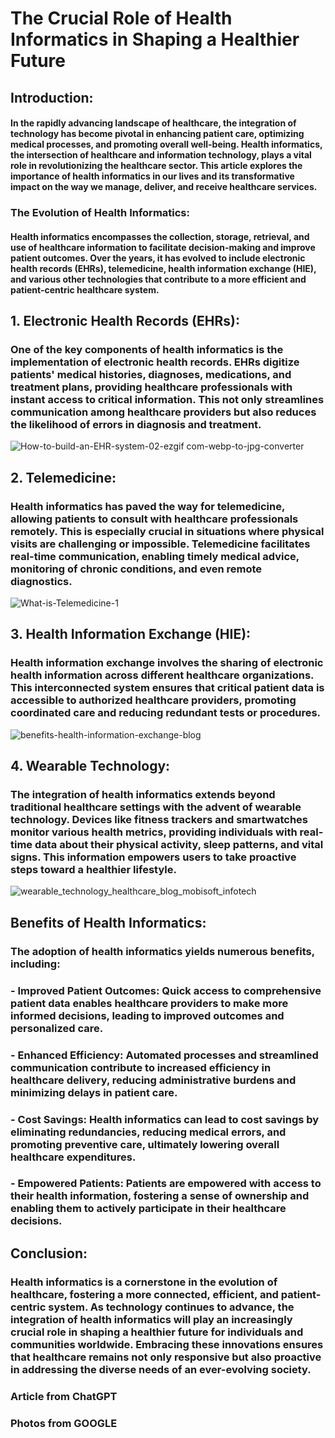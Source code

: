 # The Crucial Role of Health Informatics in Shaping a Healthier Future

## Introduction:

#### In the rapidly advancing landscape of healthcare, the integration of technology has become pivotal in enhancing patient care, optimizing medical processes, and promoting overall well-being. Health informatics, the intersection of healthcare and information technology, plays a vital role in revolutionizing the healthcare sector. This article explores the importance of health informatics in our lives and its transformative impact on the way we manage, deliver, and receive healthcare services.

### The Evolution of Health Informatics:

#### Health informatics encompasses the collection, storage, retrieval, and use of healthcare information to facilitate decision-making and improve patient outcomes. Over the years, it has evolved to include electronic health records (EHRs), telemedicine, health information exchange (HIE), and various other technologies that contribute to a more efficient and patient-centric healthcare system.

## 1. Electronic Health Records (EHRs):

### One of the key components of health informatics is the implementation of electronic health records. EHRs digitize patients' medical histories, diagnoses, medications, and treatment plans, providing healthcare professionals with instant access to critical information. This not only streamlines communication among healthcare providers but also reduces the likelihood of errors in diagnosis and treatment.

![How-to-build-an-EHR-system-02-ezgif com-webp-to-jpg-converter](https://github.com/MohAli92/MohAli92/assets/148862863/d927e622-6e77-44c6-8c96-3ca0c3886d66)




## 2. Telemedicine:

### Health informatics has paved the way for telemedicine, allowing patients to consult with healthcare professionals remotely. This is especially crucial in situations where physical visits are challenging or impossible. Telemedicine facilitates real-time communication, enabling timely medical advice, monitoring of chronic conditions, and even remote diagnostics.

![What-is-Telemedicine-1](https://github.com/MohAli92/MohAli92/assets/148862863/345270b2-5991-4033-bf51-f4dac8d42147)




## 3. Health Information Exchange (HIE):

### Health information exchange involves the sharing of electronic health information across different healthcare organizations. This interconnected system ensures that critical patient data is accessible to authorized healthcare providers, promoting coordinated care and reducing redundant tests or procedures.

![benefits-health-information-exchange-blog](https://github.com/MohAli92/MohAli92/assets/148862863/96667069-8719-429b-b2ef-a8eabf9417d8)




## 4. Wearable Technology:

### The integration of health informatics extends beyond traditional healthcare settings with the advent of wearable technology. Devices like fitness trackers and smartwatches monitor various health metrics, providing individuals with real-time data about their physical activity, sleep patterns, and vital signs. This information empowers users to take proactive steps toward a healthier lifestyle.

![wearable_technology_healthcare_blog_mobisoft_infotech](https://github.com/MohAli92/MohAli92/assets/148862863/024f8eed-9114-490c-af15-93f4056138b0)




## Benefits of Health Informatics:

### The adoption of health informatics yields numerous benefits, including:

### - Improved Patient Outcomes: Quick access to comprehensive patient data enables healthcare providers to make more informed decisions, leading to improved outcomes and personalized care.

### - Enhanced Efficiency: Automated processes and streamlined communication contribute to increased efficiency in healthcare delivery, reducing administrative burdens and minimizing delays in patient care.

### - Cost Savings: Health informatics can lead to cost savings by eliminating redundancies, reducing medical errors, and promoting preventive care, ultimately lowering overall healthcare expenditures.

### - Empowered Patients: Patients are empowered with access to their health information, fostering a sense of ownership and enabling them to actively participate in their healthcare decisions.

## Conclusion:

### Health informatics is a cornerstone in the evolution of healthcare, fostering a more connected, efficient, and patient-centric system. As technology continues to advance, the integration of health informatics will play an increasingly crucial role in shaping a healthier future for individuals and communities worldwide. Embracing these innovations ensures that healthcare remains not only responsive but also proactive in addressing the diverse needs of an ever-evolving society.




### Article from ChatGPT
### Photos from GOOGLE

